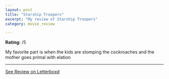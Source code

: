 ```yaml
---
layout: post
title: "Starship Troopers"
excerpt: "My review of Starship Troopers"
category: movie_review

---
```


**Rating:** /5

My favorite part is when the kids are stomping the cockroaches and the mother goes primal with elation

<hr>

[See Review on Letterboxd](https://boxd.it/4IE7C5)
